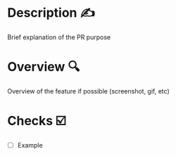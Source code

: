 # Description ✍️

Brief explanation of the PR purpose


# Overview 🔍

Overview of the feature if possible (screenshot, gif, etc)


# Checks ☑️

- [ ] Example

